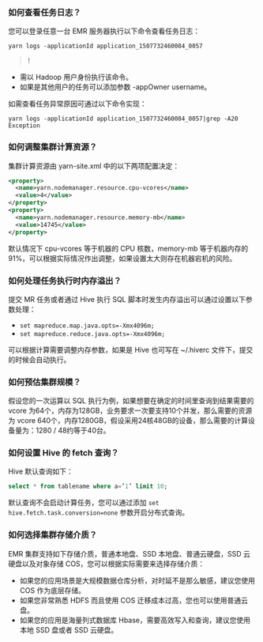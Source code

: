 ### 如何查看任务日志？

您可以登录任意一台 EMR 服务器执行以下命令查看任务日志：
```
yarn logs -applicationId application_1507732460084_0057
```

>!
- 需以 Hadoop 用户身份执行该命令。
- 如果是其他用户的任务可以添加参数 -appOwner username。

如需查看任务异常原因可通过以下命令实现：
```
yarn logs -applicationId application_1507732460084_0057|grep -A20 Exception
```

### 如何调整集群计算资源？
集群计算资源由 yarn-site.xml 中的以下两项配置决定：
``` xml
<property>
  <name>yarn.nodemanager.resource.cpu-vcores</name>
  <value>4</value>
</property>
<property>
  <name>yarn.nodemanager.resource.memory-mb</name>
  <value>14745</value>
</property>
```
默认情况下 cpu-vcores 等于机器的 CPU 核数，memory-mb 等于机器内存的91%，可以根据实际情况作出调整，如果设置太大则存在机器宕机的风险。

### 如何处理任务执行时内存溢出？
提交 MR 任务或者通过 Hive 执行 SQL 脚本时发生内存溢出可以通过设置以下参数处理：

- `set mapreduce.map.java.opts=-Xmx4096m;`
- `set mapreduce.reduce.java.opts=-Xmx4096m;`

可以根据计算需要调整内存参数，如果是 Hive 也可写在 ~/.hiverc 文件下，提交的时候会自动执行。

### 如何预估集群规模？
假设您的一次运算以 SQL 执行为例，如果想要在确定的时间里查询到结果需要的 vcore 为64个，内存为128GB，业务要求一次要支持10个并发，那么需要的资源为 vcore 640个，内存1280GB，假设采用24核48GB的设备，那么需要的计算设备量为：1280 / 48约等于40台。

### 如何设置 Hive 的 fetch 查询？
Hive 默认查询如下：

``` sql
select * from tablename where a=’1’ limit 10;
```

默认查询不会启动计算任务，您可以通过添加 `set hive.fetch.task.conversion=none` 参数开启分布式查询。

### 如何选择集群存储介质？
EMR 集群支持如下存储介质，普通本地盘、SSD 本地盘、普通云硬盘，SSD 云硬盘以及对象存储 COS，您可以根据实际需要来选择存储介质：
- 如果您的应用场景是大规模数据仓库分析，对时延不是那么敏感，建议您使用 COS 作为底层存储。
- 如果您非常熟悉 HDFS 而且使用 COS 迁移成本过高，您也可以使用普通云盘。
- 如果您的应用是海量列式数据库 Hbase，需要高效写入和查询，建议您使用本地 SSD 盘或者 SSD 云硬盘。

